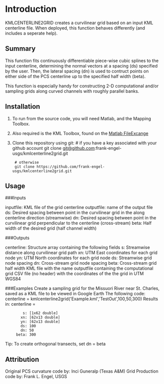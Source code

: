 Introduction
==================
 KMLCENTERLINE2GRID creates a curvilinear grid based on an input KML centerline file.
 When deployed, this function behaves differently (and includes a seperate
 help).
 
Summary
--------
   This function fits continuously differentiable piece-wise cubic splines
   to the input centerline, determining the normal vectors at a spacing
   (ds) specified by the user. Then, the lateral spacing (dn) is used to
   contruct points on either side of the PCS centerline up to the
   specified half width (beta).
 
   This function is especially handy for constructing 2-D computational
   and/or sampling grids along curved channels with roughly parallel
   banks.

Installation
------------
1. To run from the source code, you will need Matlab, and the Mapping Toolbox.
2. Also required is the KML Toolbox, found on the [Matlab FileExcange](http://www.mathworks.com/matlabcentral/fileexchange/34694-kml-toolbox-v2-7 "KML Toolbox")
3. Clone this repository using git:
        # if you have a key associated with your github account
        git clone git@github.com:frank-engel-usgs/kmlcenterline2grid.git

        # otherwise
        git clone https://github.com/frank-engel-usgs/kmlcenterline2grid.git

Usage
-----

###Inputs

   inputfile: KML file of the grid centerline
   outputfile: name of the output file
   ds: Desired spacing between point in the curvilinear grid in the along
       centerline direction (streamwise)
   dn: Desired spacing between point in the curvilinear grid perpendicular
       to the centerline (cross-stream)
   beta: Half width of the desired grid (half channel width)

###Outputs

   centerline: Structure array containing the following fields
       s:   Streamwise distance along curvilinear grid path
       xn:   UTM East coordinates for each grid node
       yn:   UTM North coordinates for each grid node
       ds:   Streamwise grid node spacing
       dn:   Cross-stream grid node spacing
       beta: Cross-stream grid half width
   KML file with the name outputfile containing the computational grid
   CSV file (no header) with the coordinates of the the grid in UTM WGS84
 
###Examples
   Create a sampling grid for the Missuori River near St. Charles, saved
   as a KML file to be viewed in Google Earth
   The following code:
     centerline = kmlcenterline2grid('Example.kml','TestOut',100,50,300)
   Results in:
       centerline = 
     
            s: [1x62 double]
           xn: [62x13 double]
           yn: [62x13 double]
           ds: 100
           dn: 50
         beta: 300
 
   Tip: To create orthogonal transects, set dn = beta

Attribution
----------- 
Original PCS curvature code by: Inci Guneralp (Texas A&M)
Grid Production code by: Frank L. Engel, USGS
 